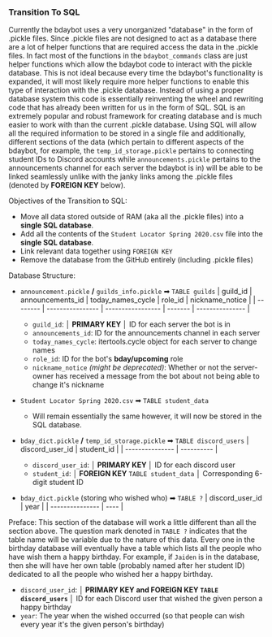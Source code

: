 ### Transition To SQL
Currently the bdaybot uses a very unorganized "database" in the form of .pickle files.  Since .pickle files are not designed to act as a database there are a lot of helper functions that are required access the data in the .pickle files.  In fact most of the functions in the `bdaybot_commands` class are just helper functions which allow the bdaybot code to interact with the pickle database.  This is not ideal because every time the bdaybot's functionality is expanded, it will most likely require more helper functions to enable this type of interaction with the .pickle database.  Instead of using a proper database system this code is essentially reinventing the wheel and rewriting code that has already been written for us in the form of SQL.  SQL is an extremely popular and robust framework for creating database and is much easier to work with than the current .pickle database.  Using SQL will allow all the required information to be stored in a single file and additionally, different sections of the data (which pertain to different aspects of the bdaybot, for example, the `temp_id_storage.pickle` pertains to connecting student IDs to Discord accounts while `announcements.pickle` pertains to the announcements channel for each server the bdaybot is in) will be able to be linked seamlessly unlike with the janky links among the .pickle files (denoted by **FOREIGN KEY** below).

Objectives of the Transition to SQL:
* Move all data stored outside of RAM (aka all the .pickle files) into a **single SQL database**.
* Add all the contents of the `Student Locator Spring 2020.csv` file into the **single SQL database**.
* Link relevant data together using `FOREIGN KEY`
* Remove the database from the GitHub entirely (including .pickle files)

Database Structure:
* `announcement.pickle` **/** `guilds_info.pickle` ➡ `TABLE guilds`
| guild_id | announcements_id | today_names_cycle | role_id | nickname_notice |
| -------- | ---------------- | ----------------- | ------- | --------------- |

  * `guild_id`: **│ PRIMARY KEY │**  ID for each server the bot is in
  * `announcements_id`: ID for the announcements channel in each server
  * `today_names_cycle`: itertools.cycle object for each server to change names
  * `role_id`: ID for the bot's **bday/upcoming** role
  * `nickname_notice` *(might be deprecated)*: Whether or not the server-owner has received a message from the bot about not being able to change it's nickname
* `Student Locator Spring 2020.csv` ➡ `TABLE student_data`
  * Will remain essentially the same however, it will now be stored in the SQL database.
* `bday_dict.pickle` **/** `temp_id_storage.pickle` ➡ `TABLE discord_users`
| discord_user_id | student_id |
| --------------- | ---------- |

   * `discord_user_id`: **│ PRIMARY KEY │** ID for each discord user
   * `student_id`:  **│ FOREIGN KEY** `TABLE student_data` **│** Corresponding 6-digit student ID

* `bday_dict.pickle` (storing who wished who) ➡ `TABLE ?`
| discord_user_id | year |
| --------------- | ---- |

Preface: This section of the database will work a little different than all the section above.  The question mark denoted in `TABLE ?` indicates that the table name will be variable due to the nature of this data.  Every one in the birthday database will eventually have a table which lists all the people who have wish them a happy birthday. For example, if `Jaiden` is in the database, then she will have her own table (probably named after her student ID) dedicated to all the people who wished her a happy birthday.
  * `discord_user_id`: **│ PRIMARY KEY and FOREIGN KEY `TABLE discord_users` │** ID for each Discord user that wished the given person a happy birthday
  * `year`: The year when the wished occurred (so that people can wish every year it's the given person's birthday)
